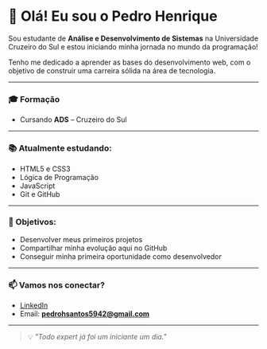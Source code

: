 # 👋 Olá! Eu sou o Pedro Henrique

Sou estudante de **Análise e Desenvolvimento de Sistemas** na Universidade Cruzeiro do Sul e estou iniciando minha jornada no mundo da programação!

Tenho me dedicado a aprender as bases do desenvolvimento web, com o objetivo de construir uma carreira sólida na área de tecnologia.

---

### 🎓 Formação
- Cursando **ADS** – Cruzeiro do Sul

---

### 📚 Atualmente estudando:
- HTML5 e CSS3
- Lógica de Programação
- JavaScript
- Git e GitHub

---

### 🎯 Objetivos:
- Desenvolver meus primeiros projetos
- Compartilhar minha evolução aqui no GitHub
- Conseguir minha primeira oportunidade como desenvolvedor

---

### 📫 Vamos nos conectar?
- [LinkedIn](https://www.linkedin.com/in/pedro-santos-74814a380/)  
- Email: **pedrohsantos5942@gmail.com**

---

> 💡 *"Todo expert já foi um iniciante um dia."*
